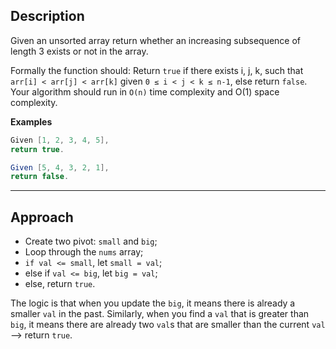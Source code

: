 ## Description
Given an unsorted array return whether an increasing subsequence of length 3 exists or not in the array.

Formally the function should:
Return `true` if there exists i, j, k, such that 
`arr[i] < arr[j] < arr[k]` given `0 ≤ i < j < k ≤ n-1`,
else return `false`.
Your algorithm should run in `O(n)` time complexity and O(1) space complexity.

**Examples**
```java
Given [1, 2, 3, 4, 5],
return true.

Given [5, 4, 3, 2, 1],
return false.
```

*** 

## Approach
* Create two pivot: `small` and `big`;
* Loop through the `nums` array;
* `if val <= small`, let `small = val`;
* else if `val <= big`, let `big = val`;
* else, return `true`.

The logic is that when you update the `big`, it means there is already a smaller `val` in the past.
Similarly, when you find a `val` that is greater than `big`, it means there are already two `val`s that are smaller than the current `val` --> return `true`.
